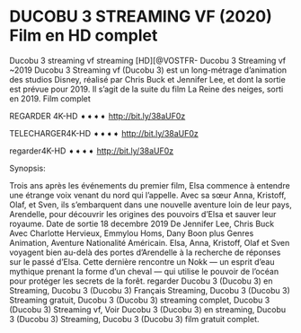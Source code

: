 # DUCOBU 3 STREAMING VF (2020) Film en HD complet
Ducobu 3 streaming vf streaming [HD][@VOSTFR- Ducobu 3 Streaming vf ~2019 Ducobu 3 Streaming vf (Ducobu 3) est un long-métrage d’animation des studios Disney, réalisé par Chris Buck et Jennifer Lee, et dont la sortie est prévue pour 2019. Il s’agit de la suite du film La Reine des neiges, sorti en 2019. Film complet


REGARDER 4K-HD ➧➧➧➧ http://bit.ly/38aUF0z

TELECHARGER4K-HD ➧➧➧➧ http://bit.ly/38aUF0z

regarder4K-HD ➧➧➧➧ http://bit.ly/38aUF0z

Synopsis:

Trois ans après les événements du premier film, Elsa commence à entendre une étrange voix venant du nord qui l’appelle. Avec sa sœur Anna, Kristoff, Olaf, et Sven, ils s’embarquent dans une nouvelle aventure loin de leur pays, Arendelle, pour découvrir les origines des pouvoirs d’Elsa et sauver leur royaume. Date de sortie 18 decembre 2019 De Jennifer Lee, Chris Buck Avec Charlotte Hervieux, Emmylou Homs, Dany Boon plus Genres Animation, Aventure Nationalité Américain. Elsa, Anna, Kristoff, Olaf et Sven voyagent bien au-delà des portes d’Arendelle à la recherche de réponses sur le passé d’Elsa. Cette dernière rencontre un Nokk — un esprit d’eau mythique prenant la forme d’un cheval — qui utilise le pouvoir de l’océan pour protéger les secrets de la forêt. regarder Ducobu 3 (Ducobu 3) en Streaming, Ducobu 3 (Ducobu 3) Français Streaming, Ducobu 3 (Ducobu 3) Streaming gratuit, Ducobu 3 (Ducobu 3) streaming complet, Ducobu 3 (Ducobu 3) Streaming vf, Voir Ducobu 3 (Ducobu 3) en streaming, Ducobu 3 (Ducobu 3) Streaming, Ducobu 3 (Ducobu 3) film gratuit complet.

